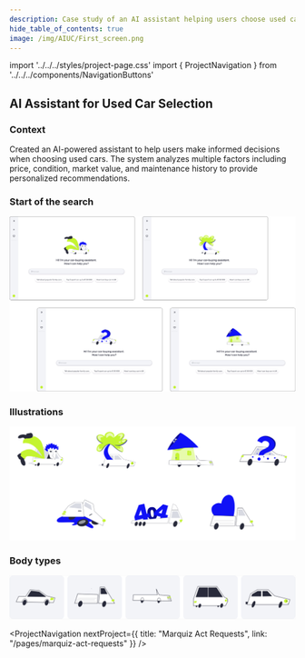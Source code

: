 ```yaml
---
description: Case study of an AI assistant helping users choose used cars
hide_table_of_contents: true
image: /img/AIUC/First_screen.png
---
```


import '../../../styles/project-page.css'
import { ProjectNavigation } from '../../../components/NavigationButtons'

<article>
<div className="container">

<div className="section-margin">
  
  # AI Assistant for Used Car Selection

</div>

<section className="section-margin">

### Context

Created an AI-powered assistant to help users make informed decisions when choosing used cars. The system analyzes multiple factors including price, condition, market value, and maintenance history to provide personalized recommendations.

</section>

<section className="section-margin">

### Start of the search

<img src="/img/AIUC/First_screen.png" alt="AI Car Assistant interface" className="image"/>


</section>


<section className="section-margin">

### Illustrations

<img src="/img/AIUC/Illustrations.png" alt="AI Car Assistant interface" className="image"/>


</section>

<section className="section-margin">

### Body types

<img src="/img/AIUC/Cars.png" alt="AI Car Assistant interface" className="image"/>

</section>

<ProjectNavigation nextProject={{ title: "Marquiz Act Requests", link: "/pages/marquiz-act-requests" }} />

</div>
</article>